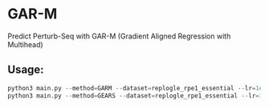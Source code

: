 # GAR-M
Predict Perturb-Seq with GAR-M (Gradient Aligned Regression with Multihead)

## Usage:
```python
python3 main.py --method=GARM --dataset=replogle_rpe1_essential --lr=1e-3 --decay=5e-4 --hidden_size=128
python3 main.py --method=GEARS --dataset=replogle_rpe1_essential --lr=1e-3 --decay=5e-4 --hidden_size=128
```
